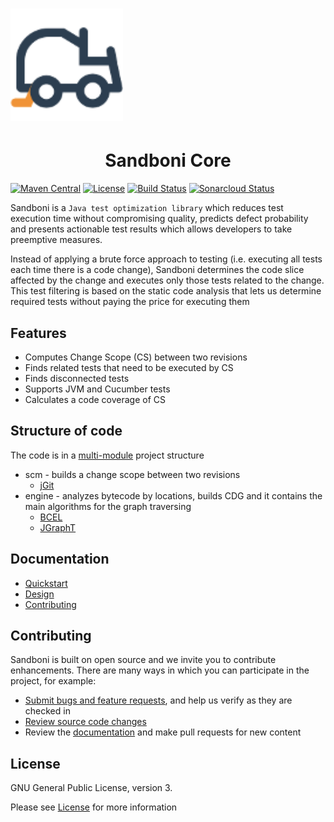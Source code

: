 # <img src="doc/logo.png" width="180" height="180"/>

<h1 align="center">Sandboni Core</h1>

[![Maven Central](https://img.shields.io/maven-central/v/com.github.jpmorganchase.sandboni/sandboni-engine.svg)](https://mvnrepository.com/artifact/com.github.jpmorganchase.sandboni/sandboni-engine)
[![License](https://img.shields.io/badge/license-Apache%202.0-blue.svg)](https://choosealicense.com/licenses/apache-2.0/)
[![Build Status](https://travis-ci.com/jpmorganchase/sandboni-core.svg?branch=master)](https://travis-ci.com/jpmorganchase/sandboni-core)
[![Sonarcloud Status](https://sonarcloud.io/api/project_badges/measure?project=com.github.jpmorganchase.sandboni%3Asandboni-core&metric=alert_status)](https://sonarcloud.io/dashboard?id=com.github.jpmorganchase.sandboni%3Asandboni-core)

Sandboni is a `Java test optimization library` which reduces test execution time without 
compromising quality, predicts defect probability and presents actionable test results 
which allows developers to take preemptive measures.

Instead of applying a brute force approach to testing (i.e. executing all tests each time 
there is a code change), Sandboni determines the code slice affected by the change and 
executes only those tests related to the change. This test filtering is based on the static 
code analysis that lets us determine required tests without paying the price for executing them

## Features
* Computes Change Scope (CS) between two revisions
* Finds related tests that need to be executed by CS
* Finds disconnected tests
* Supports JVM and Cucumber tests
* Calculates a code coverage of CS

## Structure of code

The code is in a [multi-module](https://maven.apache.org/guides/mini/guide-multiple-modules.html) project structure

* scm - builds a change scope between two revisions 
    * [jGit](https://github.com/eclipse/jgit)
* engine - analyzes bytecode by locations, builds CDG and it contains the main algorithms for the graph traversing
    * [BCEL](https://github.com/apache/commons-bcel)
    * [JGraphT](https://github.com/jgrapht/jgrapht)

## Documentation

* [Quickstart](https://github.com/jpmorganchase/sandboni-core/wiki/Quickstart)
* [Design](https://github.com/jpmorganchase/sandboni-core/wiki/Sandboni-Design)
* [Contributing](https://github.com/jpmorganchase/sandboni-core/wiki/Contributing)

## Contributing
Sandboni is built on open source and we invite you to contribute enhancements. There are many ways in which you can participate in the project, for example:
                                                                               
- [Submit bugs and feature requests](https://github.com/jpmorganchase/sandboni-core/issues), and help us verify as they are checked in
- [Review source code changes](https://github.com/jpmorganchase/sandboni-core/pulls)
- Review the [documentation](https://github.com/jpmorganchase/sandboni-core/wiki) and make pull requests for new content

## License
GNU General Public License, version 3. 

Please see [License](https://choosealicense.com/licenses/gpl-3.0/) for more information